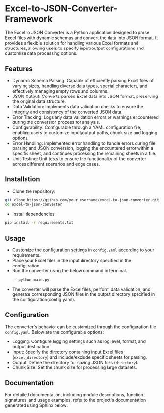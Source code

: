 # Excel-to-JSON-Converter-Framework

The Excel to JSON Converter is a Python application designed to parse Excel files with dynamic schemas and convert the data into JSON format. It provides a flexible solution for handling various Excel formats and structures, allowing users to specify input/output configurations and customize data processing options.

## Features

- Dynamic Schema Parsing: Capable of efficiently parsing Excel files of varying sizes, handling diverse data types, special characters, and effectively managing empty rows and columns.
- JSON Output: Converts parsed Excel data into JSON format, preserving the original data structure.
- Data Validation: Implements data validation checks to ensure the integrity and consistency of the converted JSON data.
- Error Tracking: Logs any data validation errors or warnings encountered during the conversion process for analysis.
- Configurability: Configurable through a YAML configuration file, enabling users to customize input/output paths, chunk size and logging options.
- Error Handling: Implemented error handling to handle errors during file parsing and JSON conversion, logging the encountered error within a specific sheet, and continues processing the remaining sheets in a file.
- Unit Testing: Unit tests to ensure the functionality of the converter across different scenarios and edge cases.

## Installation

- Clone the repository:
```bash
git clone https://github.com/your_username/excel-to-json-converter.git
cd excel-to-json-converter
```

- Install dependencies:
```bash
pip install -r requirements.txt
```

## Usage

- Customize the configuration settings in `config.yaml` according to your requirements.
- Place your Excel files in the input directory specified in the configuration.
- Run the converter using the below command in terminal.
```bash
    - python main.py 
```
- The converter will parse the Excel files, perform data validation, and generate corresponding JSON files in the output directory specified in the configuration(config.yaml).

## Configuration

The converter's behavior can be customized through the configuration file `config.yaml`. Below are the configurable options:

- Logging: Configure logging settings such as log level, format, and output destination.
- Input: Specify the directory containing input Excel files (`excel_directory`) and include/exclude specific sheets for parsing.
- Output: Define the directory for saving JSON files (`directory`).
- Chunk Size: Set the chunk size for processing large datasets.

## Documentation

For detailed documentation, including module descriptions, function signatures, and usage examples, refer to the project's documentation generated using Sphinx below:


